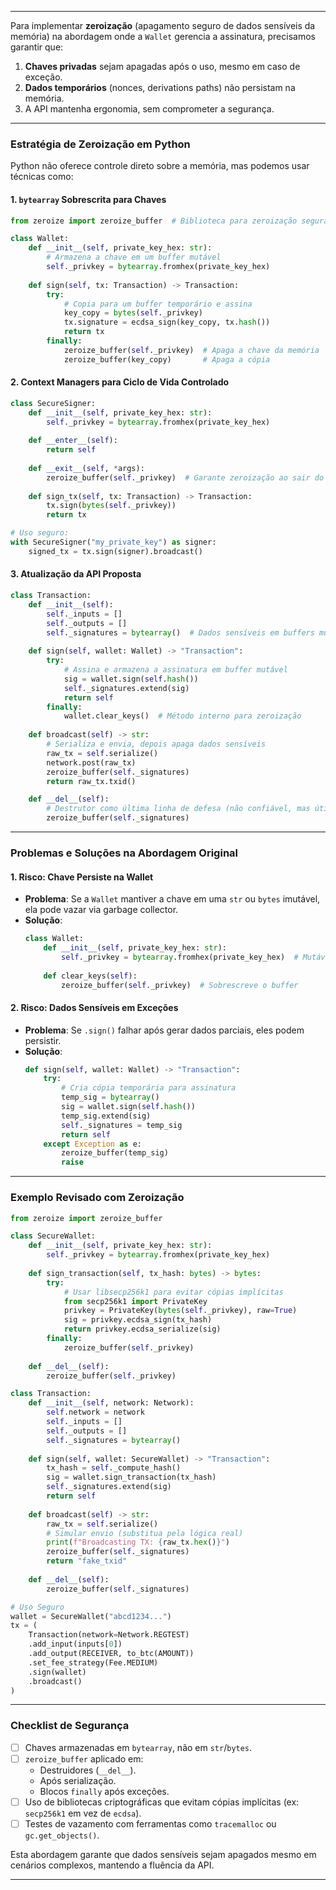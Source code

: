 -------

Para implementar **zeroização** (apagamento seguro de dados sensíveis da memória) na abordagem onde a `Wallet` gerencia a assinatura, precisamos garantir que:

1. **Chaves privadas** sejam apagadas após o uso, mesmo em caso de exceção.
2. **Dados temporários** (nonces, derivations paths) não persistam na memória.
3. A API mantenha ergonomia, sem comprometer a segurança.

---

### **Estratégia de Zeroização em Python**  
Python não oferece controle direto sobre a memória, mas podemos usar técnicas como:

#### **1. `bytearray` Sobrescrita para Chaves**  
```python
from zeroize import zeroize_buffer  # Biblioteca para zeroização segura

class Wallet:
    def __init__(self, private_key_hex: str):
        # Armazena a chave em um buffer mutável
        self._privkey = bytearray.fromhex(private_key_hex)
    
    def sign(self, tx: Transaction) -> Transaction:
        try:
            # Copia para um buffer temporário e assina
            key_copy = bytes(self._privkey)
            tx.signature = ecdsa_sign(key_copy, tx.hash())
            return tx
        finally:
            zeroize_buffer(self._privkey)  # Apaga a chave da memória
            zeroize_buffer(key_copy)       # Apaga a cópia
```

#### **2. Context Managers para Ciclo de Vida Controlado**  
```python
class SecureSigner:
    def __init__(self, private_key_hex: str):
        self._privkey = bytearray.fromhex(private_key_hex)
    
    def __enter__(self):
        return self
    
    def __exit__(self, *args):
        zeroize_buffer(self._privkey)  # Garante zeroização ao sair do contexto
    
    def sign_tx(self, tx: Transaction) -> Transaction:
        tx.sign(bytes(self._privkey))
        return tx

# Uso seguro:
with SecureSigner("my_private_key") as signer:
    signed_tx = tx.sign(signer).broadcast()
```

#### **3. Atualização da API Proposta**  
```python
class Transaction:
    def __init__(self):
        self._inputs = []
        self._outputs = []
        self._signatures = bytearray()  # Dados sensíveis em buffers mutáveis
    
    def sign(self, wallet: Wallet) -> "Transaction":
        try:
            # Assina e armazena a assinatura em buffer mutável
            sig = wallet.sign(self.hash())
            self._signatures.extend(sig)
            return self
        finally:
            wallet.clear_keys()  # Método interno para zeroização
    
    def broadcast(self) -> str:
        # Serializa e envia, depois apaga dados sensíveis
        raw_tx = self.serialize()
        network.post(raw_tx)
        zeroize_buffer(self._signatures)
        return raw_tx.txid()

    def __del__(self):
        # Destrutor como última linha de defesa (não confiável, mas útil)
        zeroize_buffer(self._signatures)
```

---

### **Problemas e Soluções na Abordagem Original**  

#### **1. Risco: Chave Persiste na Wallet**  
- **Problema**: Se a `Wallet` mantiver a chave em uma `str` ou `bytes` imutável, ela pode vazar via garbage collector.  
- **Solução**:  
  ```python
  class Wallet:
      def __init__(self, private_key_hex: str):
          self._privkey = bytearray.fromhex(private_key_hex)  # Mutável
      
      def clear_keys(self):
          zeroize_buffer(self._privkey)  # Sobrescreve o buffer
  ```

#### **2. Risco: Dados Sensíveis em Exceções**  
- **Problema**: Se `.sign()` falhar após gerar dados parciais, eles podem persistir.  
- **Solução**:  
  ```python
  def sign(self, wallet: Wallet) -> "Transaction":
      try:
          # Cria cópia temporária para assinatura
          temp_sig = bytearray()
          sig = wallet.sign(self.hash())
          temp_sig.extend(sig)
          self._signatures = temp_sig
          return self
      except Exception as e:
          zeroize_buffer(temp_sig)
          raise
  ```

---

### **Exemplo Revisado com Zeroização**  
```python
from zeroize import zeroize_buffer

class SecureWallet:
    def __init__(self, private_key_hex: str):
        self._privkey = bytearray.fromhex(private_key_hex)
    
    def sign_transaction(self, tx_hash: bytes) -> bytes:
        try:
            # Usar libsecp256k1 para evitar cópias implícitas
            from secp256k1 import PrivateKey
            privkey = PrivateKey(bytes(self._privkey), raw=True)
            sig = privkey.ecdsa_sign(tx_hash)
            return privkey.ecdsa_serialize(sig)
        finally:
            zeroize_buffer(self._privkey)
    
    def __del__(self):
        zeroize_buffer(self._privkey)

class Transaction:
    def __init__(self, network: Network):
        self.network = network
        self._inputs = []
        self._outputs = []
        self._signatures = bytearray()
    
    def sign(self, wallet: SecureWallet) -> "Transaction":
        tx_hash = self._compute_hash()
        sig = wallet.sign_transaction(tx_hash)
        self._signatures.extend(sig)
        return self
    
    def broadcast(self) -> str:
        raw_tx = self.serialize()
        # Simular envio (substitua pela lógica real)
        print(f"Broadcasting TX: {raw_tx.hex()}")
        zeroize_buffer(self._signatures)
        return "fake_txid"
    
    def __del__(self):
        zeroize_buffer(self._signatures)

# Uso Seguro
wallet = SecureWallet("abcd1234...")
tx = (
    Transaction(network=Network.REGTEST)
    .add_input(inputs[0])
    .add_output(RECEIVER, to_btc(AMOUNT))
    .set_fee_strategy(Fee.MEDIUM)
    .sign(wallet)
    .broadcast()
)
```

---

### **Checklist de Segurança**  
- [ ] Chaves armazenadas em `bytearray`, não em `str`/`bytes`.  
- [ ] `zeroize_buffer` aplicado em:  
  - Destruidores (`__del__`).  
  - Após serialização.  
  - Blocos `finally` após exceções.  
- [ ] Uso de bibliotecas criptográficas que evitam cópias implícitas (ex: `secp256k1` em vez de `ecdsa`).  
- [ ] Testes de vazamento com ferramentas como `tracemalloc` ou `gc.get_objects()`.  

Esta abordagem garante que dados sensíveis sejam apagados mesmo em cenários complexos, mantendo a fluência da API.


-------
